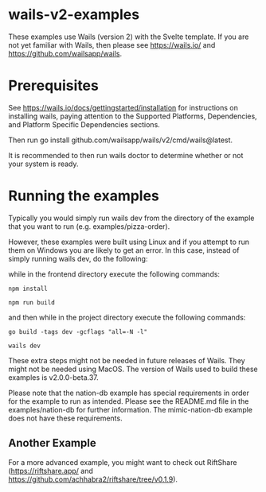 # wails-v2-examples

These examples use Wails (version 2) with the Svelte template. If you are not yet familiar with Wails, then please see https://wails.io/ and https://github.com/wailsapp/wails.

# Prerequisites

See https://wails.io/docs/gettingstarted/installation for instructions on installing wails, paying attention to the Supported Platforms, Dependencies, and Platform Specific Dependencies sections.

Then run go install github.com/wailsapp/wails/v2/cmd/wails@latest.

It is recommended to then run wails doctor to determine whether or not your system is ready.

# Running the examples

Typically you would simply run wails dev from the directory of the example that you want to run (e.g. examples/pizza-order).

However, these examples were built using Linux and if you attempt to run them on Windows you are likely to get an error. In this case, instead of simply running wails dev, do the following:

while in the frontend directory execute the following commands:

	npm install

	npm run build
	
and then while in the project directory execute the following commands:

	go build -tags dev -gcflags "all=-N -l"

	wails dev
	
These extra steps might not be needed in future releases of Wails. They might not be needed using MacOS. The version of Wails used to build these examples is v2.0.0-beta.37.

Please note that the nation-db example has special requirements in order for the example to run as intended.  Please see the README.md file in the examples/nation-db for further information.  The mimic-nation-db example does not have these requirements.

## Another Example

For a more advanced example, you might want to check out RiftShare (https://riftshare.app/ and https://github.com/achhabra2/riftshare/tree/v0.1.9).


